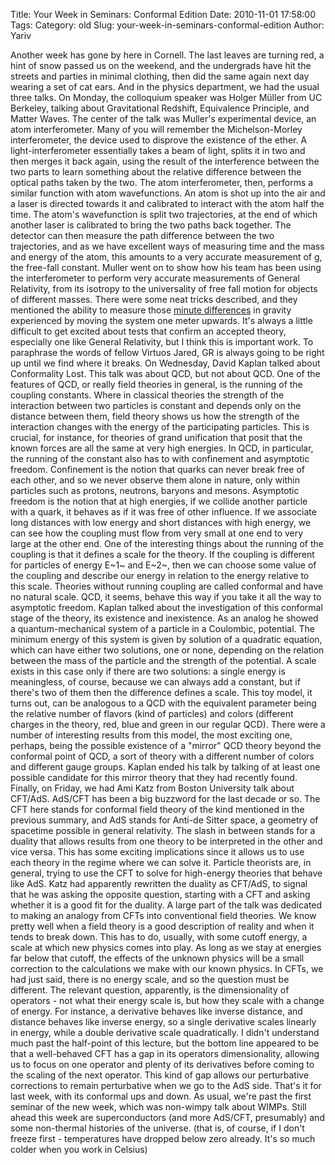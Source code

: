 Title: Your Week in Seminars: Conformal Edition
Date: 2010-11-01 17:58:00
Tags: 
Category: old
Slug: your-week-in-seminars-conformal-edition
Author: Yariv


Another week has gone by here in Cornell. The last leaves are turning
red, a hint of snow passed us on the weekend, and the undergrads have
hit the streets and parties in minimal clothing, then did the same again
next day wearing a set of cat ears. And in the physics department, we
had the usual three talks. On Monday, the colloquium speaker was Holger
Müller from UC Berkeley, talking about Gravitational Redshift,
Equivalence Principle, and Matter Waves. The center of the talk was
Muller's experimental device, an atom interferometer. Many of you will
remember the Michelson-Morley interferometer, the device used to
disprove the existence of the ether. A light-interferometer essentially
takes a beam of light, splits it in two and then merges it back again,
using the result of the interference between the two parts to learn
something about the relative difference between the optical paths taken
by the two. The atom interferometer, then, performs a similar function
with atom wavefunctions. An atom is shot up into the air and a laser is
directed towards it and calibrated to interact with the atom half the
time. The atom's wavefunction is split two trajectories, at the end of
which another laser is calibrated to bring the two paths back together.
The detector can then measure the path difference between the two
trajectories, and as we have excellent ways of measuring time and the
mass and energy of the atom, this amounts to a very accurate measurement
of g, the free-fall constant. Muller went on to show how his team has
been using the interferometer to perform very accurate measurements of
General Relativity, from its isotropy to the universality of free fall
motion for objects of different masses. There were some neat tricks
described, and they mentioned the ability to measure those [minute
differences](http://thevirtuosi.blogspot.com/2010/09/microseconds-and-miles_7470.html)
in gravity experienced by moving the system one meter upwards. It's
always a little difficult to get excited about tests that confirm an
accepted theory, especially one like General Relativity, but I think
this is important work. To paraphrase the words of fellow Virtuos Jared,
GR is always going to be right up until we find where it breaks. On
Wednesday, David Kaplan talked about Conformality Lost. This talk was
about QCD, but not about QCD. One of the features of QCD, or really
field theories in general, is the running of the coupling constants.
Where in classical theories the strength of the interaction between two
particles is constant and depends only on the distance between them,
field theory shows us how the strength of the interaction changes with
the energy of the participating particles. This is crucial, for
instance, for theories of grand unification that posit that the known
forces are all the same at very high energies. In QCD, in particular,
the running of the constant also has to with confinement and asymptotic
freedom. Confinement is the notion that quarks can never break free of
each other, and so we never observe them alone in nature, only within
particles such as protons, neutrons, baryons and mesons. Asymptotic
freedom is the notion that at high energies, if we collide another
particle with a quark, it behaves as if it was free of other influence.
If we associate long distances with low energy and short distances with
high energy, we can see how the coupling must flow from very small at
one end to very large at the other end. One of the interesting things
about the running of the coupling is that it defines a scale for the
theory. If the coupling is different for particles of energy E~1~ and
E~2~, then we can choose some value of the coupling and describe our
energy in relation to the energy relative to this scale. Theories
without running coupling are called conformal and have no natural scale.
QCD, it seems, behave this way if you take it all the way to asymptotic
freedom. Kaplan talked about the investigation of this conformal stage
of the theory, its existence and inexistence. As an analog he showed a
quantum-mechanical system of a particle in a Coulombic, potential. The
minimum energy of this system is given by solution of a quadratic
equation, which can have either two solutions, one or none, depending on
the relation between the mass of the particle and the strength of the
potential. A scale exists in this case only if there are two solutions:
a single energy is meaningless, of course, because we can always add a
constant, but if there's two of them then the difference defines a
scale. This toy model, it turns out, can be analogous to a QCD with the
equivalent parameter being the relative number of flavors (kind of
particles) and colors (different charges in the theory, red, blue and
green in our regular QCD). There were a number of interesting results
from this model, the most exciting one, perhaps, being the possible
existence of a "mirror" QCD theory beyond the conformal point of QCD, a
sort of theory with a different number of colors and different gauge
groups. Kaplan ended his talk by talking of at least one possible
candidate for this mirror theory that they had recently found. Finally,
on Friday, we had Ami Katz from Boston University talk about CFT/AdS.
AdS/CFT has been a big buzzword for the last decade or so. The CFT here
stands for conformal field theory of the kind mentioned in the previous
summary, and AdS stands for Anti-de Sitter space, a geometry of
spacetime possible in general relativity. The slash in between stands
for a duality that allows results from one theory to be interpreted in
the other and vice versa. This has some exciting implications since it
allows us to use each theory in the regime where we can solve it.
Particle theorists are, in general, trying to use the CFT to solve for
high-energy theories that behave like AdS. Katz had apparently rewritten
the duality as CFT/AdS, to signal that he was asking the opposite
question, starting with a CFT and asking whether it is a good fit for
the duality. A large part of the talk was dedicated to making an analogy
from CFTs into conventional field theories. We know pretty well when a
field theory is a good description of reality and when it tends to break
down. This has to do, usually, with some cutoff energy, a scale at which
new physics comes into play. As long as we stay at energies far below
that cutoff, the effects of the unknown physics will be a small
correction to the calculations we make with our known physics. In CFTs,
we had just said, there is no energy scale, and so the question must be
different. The relevant question, apparently, is the dimensionality of
operators - not what their energy scale is, but how they scale with a
change of energy. For instance, a derivative behaves like inverse
distance, and distance behaves like inverse energy, so a single
derivative scales linearly in energy, while a double derivative scale
quadratically. I didn't understand much past the half-point of this
lecture, but the bottom line appeared to be that a well-behaved CFT has
a gap in its operators dimensionality, allowing us to focus on one
operator and plenty of its derivatives before coming to the scaling of
the next operator. This kind of gap allows our perturbative corrections
to remain perturbative when we go to the AdS side. That's it for last
week, with its conformal ups and down. As usual, we're past the first
seminar of the new week, which was non-wimpy talk about WIMPs. Still
ahead this week are superconductors (and more AdS/CFT, presumably) and
some non-thermal histories of the universe. (that is, of course, if I
don't freeze first - temperatures have dropped below zero already. It's
so much colder when you work in Celsius)
